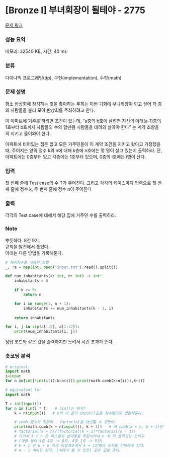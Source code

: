 # [Bronze I] 부녀회장이 될테야 - 2775 

[문제 링크](https://www.acmicpc.net/problem/2775) 

### 성능 요약

메모리: 32540 KB, 시간: 40 ms

### 분류

다이나믹 프로그래밍(dp), 구현(implementation), 수학(math)

### 문제 설명

<p>평소 반상회에 참석하는 것을 좋아하는 주희는 이번 기회에 부녀회장이 되고 싶어 각 층의 사람들을 불러 모아 반상회를 주최하려고 한다.</p>

<p>이 아파트에 거주를 하려면 조건이 있는데, “a층의 b호에 살려면 자신의 아래(a-1)층의 1호부터 b호까지 사람들의 수의 합만큼 사람들을 데려와 살아야 한다” 는 계약 조항을 꼭 지키고 들어와야 한다.</p>

<p>아파트에 비어있는 집은 없고 모든 거주민들이 이 계약 조건을 지키고 왔다고 가정했을 때, 주어지는 양의 정수 k와 n에 대해 k층에 n호에는 몇 명이 살고 있는지 출력하라. 단, 아파트에는 0층부터 있고 각층에는 1호부터 있으며, 0층의 i호에는 i명이 산다.</p>

### 입력 

 <p>첫 번째 줄에 Test case의 수 T가 주어진다. 그리고 각각의 케이스마다 입력으로 첫 번째 줄에 정수 k, 두 번째 줄에 정수 n이 주어진다</p>

### 출력 

 <p>각각의 Test case에 대해서 해당 집에 거주민 수를 출력하라.</p>

### Note
뿌듯하다. 8전 9기.  
규칙을 발견해서 풀었다.  
아래는 다른 방법을 기록해둔다.
```python
# 재귀함수를 사용한 방법
_, *a = map(int, open("input.txt").read().split())

def num_inhabitants(k: int, n: int) -> int:    
    inhabitants = 0

    if k == 0:
        return n

    for i in range(1, n + 1):
        inhabitants += num_inhabitants(k - 1, i)
    
    return inhabitants

for i, j in zip(a[::2], a[1::2]):
    print(num_inhabitants(i, j))

```
정답 코드와 같은 값을 출력하지만 느려서 시간 초과가 뜬다.

### 숏코딩 분석
```python
# original:
import math
i=input
for n in[int]*int(i()):k=n(i());print(math.comb(k+n(i()),k+1))

# equivalent to:
import math

T = int(input())
for n in [int] * T:   # [int]는 뭐지?
    k = n(input())   # n이 이 줄의 input()값을 정수형으로 변환해준다.

    # comb 함수가 있었어.. factorial을 대신할 수 있었다.
    print(math.comb(k + n(input()), k + 1))   # 왜 comb(k + n, k + 1)인가?
    # factorial(k + n)/(factorial(k + 1)*factorial(n - 1))
    # 여기서 k + n 은 파스칼의 삼각형을 확장시켜서 n 차 더 올라가는 것이고
    # (예를 들어 4층 4호 -> 8차, 4층 1호 -> 5차)
    # k + 1 은 k + n 차의 이항계수에서 k + 1번째의 숫자를 선택하게 한다.
    # n - 1 이어도 된다. (식에서 볼 수 있듯) 같은 값을 준다.

```
